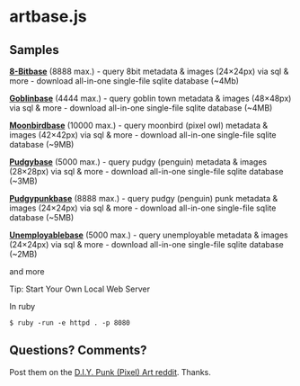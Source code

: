 # artbase.js



## Samples

[**8-Bitbase**](8bitbase) (8888 max.) - query 8bit metadata & images (24×24px) via sql & more - download all-in-one single-file sqlite database  (~4Mb)

[**Goblinbase**](goblinbase) (4444 max.)  - query goblin town metadata & images (48×48px) via sql & more - download all-in-one single-file sqlite database (~4MB)


[**Moonbirdbase**](moonbirdbase) (10000 max.)  - query moonbird (pixel owl) metadata & images (42×42px) via sql & more - download  all-in-one single-file sqlite database (~9MB)


[**Pudgybase**](pudgybase) (5000 max.) - query pudgy (penguin) metadata & images (28×28px) via sql & more - download all-in-one single-file sqlite database (~3MB)

[**Pudgypunkbase**](pudgypunkbase) (8888 max.) - query pudgy (penguin) punk metadata & images (24×24px) via sql & more - download all-in-one single-file sqlite database (~5MB)

[**Unemployablebase**](unemployablebase) (5000 max.) - query unemployable metadata & images (24×24px) via sql & more - download all-in-one single-file sqlite database  (~2MB)



and more







Tip:  Start Your Own Local Web Server


In ruby

```
$ ruby -run -e httpd . -p 8080
```




## Questions? Comments?

Post them on the [D.I.Y. Punk (Pixel) Art reddit](https://old.reddit.com/r/DIYPunkArt). Thanks.
